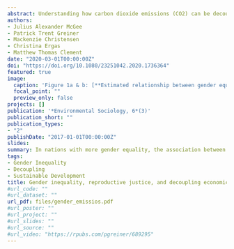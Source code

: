 ```yaml
---
abstract: Understanding how carbon dioxide emissions (CO2) can be decoupled from economic growth is an important part of planning for climate change mitigation. A variety of critical environmental theories contend that the oppression of marginalized groups is interconnected with the mistreatment and destruction of nature. As a result, social equity, or the removal of barriers of structural inequality, often coincide with environmental quality and reduced environmental degradation. To date, there is limited research on the dialectical relationship between inequality, economic growth, and the environment. The present study seeks to further understand the relationship between social inequality and the environment by assessing how gender equality decouples economic growth from CO2 emissions. We construct a fixed-effects panel regression model with robust standard errors that accounts for clustering in 140 nations to assess how gender inequality interacts with GDP per capita to influence CO2 emissions per capita. Our findings indicate that in nations with more gender equality, the association between GDP per capita and CO2 emissions is much lower than in nations with higher levels of gender inequality.
authors:
- Julius Alexander McGee
- Patrick Trent Greiner
- Mackenzie Christensen
- Christina Ergas
- Matthew Thomas Clement
date: "2020-03-01T00:00:00Z"
doi: "https://doi.org/10.1080/23251042.2020.1736364"
featured: true
image:
  caption: 'Figure 1a & b: [**Estimated relationship between gender equity, economic development, and emissions per capita.**](https://www.tandfonline.com/doi/abs/10.1080/23251042.2020.1736364)'
  focal_point: ""
  preview_only: false
projects: []
publication: '*Environmental Sociology, 6*(3)'
publication_short: ""
publication_types:
- "2"
publishDate: "2017-01-01T00:00:00Z"
slides:
summary: In nations with more gender equality, the association between GDP per capita and CO2 emissions is much lower than in nations with higher levels of gender inequality.
tags:
- Gender Inequality
- Decoupling
- Sustainable Development
title: Gender inequality, reproductive justice, and decoupling economic growth and emissions- a panel analysis of the moderating association of gender equality on the relationship between economic growth and CO2 emissions.
#url_code: ""
#url_dataset: ""
url_pdf: files/gender_emissios.pdf
#url_poster: ""
#url_project: ""
#url_slides: ""
#url_source: ""
#url_video: "https://rpubs.com/pgreiner/689295"
---
```


